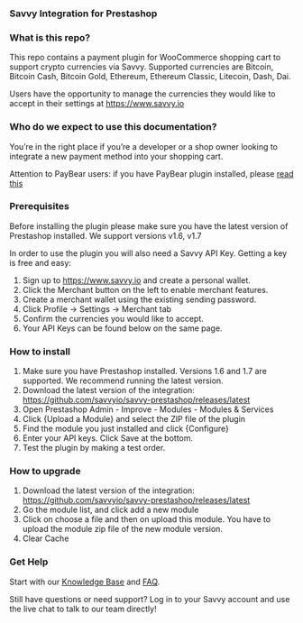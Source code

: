 
<h3>Savvy Integration for Prestashop</h3>

<h3>What is this repo?</h3>
This repo contains a payment plugin for WooCommerce shopping cart to support crypto currencies via Savvy. Supported currencies are Bitcoin, Bitcoin Cash, Bitcoin Gold, Ethereum, Ethereum Classic, Litecoin, Dash, Dai.

Users have the opportunity to manage the currencies they would like to accept in their settings at https://www.savvy.io

<h3>Who do we expect to use this documentation?</h3>
You’re in the right place if you’re a developer or a shop owner looking to integrate a new payment method into your shopping cart.

Attention to PayBear users: if you have PayBear plugin installed, please [read this](https://github.com/savvyio/savvy-samples/wiki/Upgrading-from-V2-to-V3)

<h3>Prerequisites</h3>
Before installing the plugin please make sure you have the latest version of Prestashop installed. We support versions v1.6, v1.7

In order to use the plugin you will also need a Savvy API Key. Getting a key is free and easy:

 1. Sign up to https://www.savvy.io and create a personal wallet.
 2. Click the Merchant button on the left to enable merchant features.
 3. Create a merchant wallet using the existing sending password.
 4. Click Profile -> Settings -> Merchant tab
 5. Confirm the currencies you would like to accept.
 6. Your API Keys can be found below on the same page.
 
<h3>How to install</h3>

1. Make sure you have Prestashop installed. Versions 1.6 and 1.7 are supported. We recommend running the latest version.
2. Download the latest version of the integration: https://github.com/savvyio/savvy-prestashop/releases/latest
3. Open Prestashop Admin - Improve - Modules - Modules & Services
4. Click {Upload a Module} and select the ZIP file of the plugin
5. Find the module you just installed and click {Configure}
6. Enter your API keys. Click Save at the bottom.
7. Test the plugin by making a test order.


<h3>How to upgrade</h3>

1. Download the latest version of the integration: https://github.com/savvyio/savvy-prestashop/releases/latest
2. Go the module list, and click add a new module
3. Click on choose a file and then on upload this module. You have to upload the module zip file of the new module version.
4. Clear Cache

<h3>Get Help</h3>
Start with our <a href="https://help.savvy.io">Knowledge Base</a> and <a href="https://help.savvy.io/frequently-asked-questions">FAQ</a>.

Still have questions or need support? Log in to your Savvy account and use the live chat to talk to our team directly!
